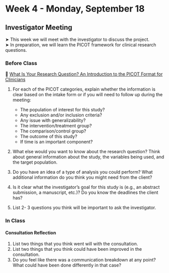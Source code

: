# Week 4 - Monday, September 18

## Investigator Meeting

&#x27A4; This week we will meet with the investigator to discuss the project.  
&#x27A4; In preparation, we will learn the PICOT framework for clinical research questions. 

### Before Class

📖 [What Is Your Research Question? An Introduction to the PICOT Format for Clinicians](https://www.ncbi.nlm.nih.gov/pmc/articles/PMC3430448/)<br />  

1. For each of the PICOT categories, explain whether the information is clear based on the intake form or if you will need to follow up during the meeting:
     * The population of interest for this study?
     * Any exclusion and/or inclusion criteria?
     * Any issue with generalizability?
     * The intervention/treatment group?
     * The comparison/control group?
     * The outcome of this study?
     * If time is an important component?
  
2. What else would you want to know about the research question? Think about general information about the study, the variables being used, and the target population.
3. Do you have an idea of a type of analysis you could perform? What additional information do you think you might need from the client?
4. Is it clear what the investigator’s goal for this study is (e.g., an abstract submission, a manuscript, etc.)? Do you know the deadlines the client has?
5. List 2- 3 questions you think will be important to ask the investigator.

### In Class

#### Consultation Reflection
1. List two things that you think went will with the consultation.
2. List two things that you think could have been improved in the consultation.
3. Do you feel like there was a communication breakdown at any point? What could have been done differently in that case?

